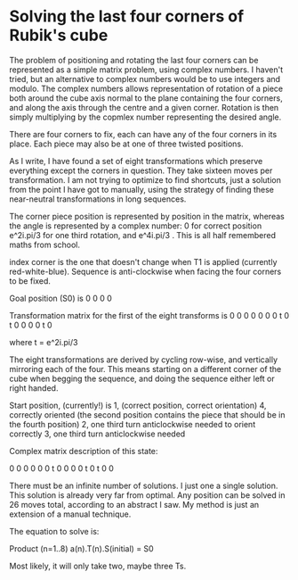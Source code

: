 # Solving the last four corners of Rubik's cube

The problem of positioning and rotating the last four corners can be represented as a simple matrix problem, using complex numbers. I haven't tried, but an alternative to complex numbers would be to use integers and modulo. The complex numbers allows representation of rotation of a piece both around the cube axis normal to the plane containing the four corners, and along the axis through the centre and a given corner. Rotation is then simply multiplying by the copmlex number representing the desired angle.

There are four corners to fix, each can have any of the four corners in its place. Each piece may also be at one of three twisted positions.

As I write, I have found a set of eight transformations which preserve everything except the corners in question. They take sixteen moves per transformation. I am not trying to optimize to find shortcuts, just a solution from the point I have got to manually, using the strategy of finding these near-neutral transformations in long sequences.

The corner piece position is represented by position in the matrix, whereas the angle is represented by a complex number: 0 for correct position e^2i.pi/3 for one third rotation, and e^4i.pi/3 . This is all half remembered maths from school.

index corner is the one that doesn't change when T1 is applied (currently red-white-blue). Sequence is anti-clockwise when facing the four corners to be fixed.

Goal position (S0) is
0
0
0
0

Transformation matrix for the first of the eight transforms is
0 0 0 0
0 0 0 t
0 t 0 0
0 0 t 0

where t = e^2i.pi/3

The eight transformations are derived by cycling row-wise, and vertically mirroring each of the four. This means starting on a different corner of the cube when begging the sequence, and doing the sequence either left or right handed.

Start position, (currently!) is
1, (correct position, correct orientation)
4, correctly oriented (the second position contains the piece that should be in the fourth position)
2, one third turn anticlockwise needed to orient correctly
3, one third turn anticlockwise needed

Complex matrix description of this state:

0 0 0 0
0 0 t 0
0 0 0 t
0 t 0 0

There must be an infinite number of solutions. I just one a single solution. This solution is already very far from optimal. Any position can be solved in 26 moves total, according to an abstract I saw. My method is just an extension of a manual technique.

The equation to solve is:

Product (n=1..8) a(n).T(n).S(initial) = S0 

Most likely, it will only take two, maybe three Ts.

